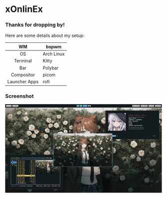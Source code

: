 # xOnlinEx
### Thanks for dropping by!
Here are some details about my setup:

|       WM      | bspwm      |
|:-------------:|------------|
|       OS      | Arch Linux |
|    Terminal   |    Kitty   |
|      Bar      |   Polybar  |
|   Compositor  |    picom   |
| Launcher Apps |    rofi    |

### Screenshot
![Image text](https://github.com/xOnlinEx/bspwm/blob/main/.screenshots/1.png)
